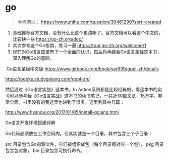 # go









> 参考网址：  https://www.zhihu.com/question/30461290?sort=created

1. 基础推荐官方文档，没有什么比这个更清晰了。官方文档可以看这个中文的，比较快一些 https://go-zh.org/doc/
2. 其次参考这个Go指南，练习一遍 https://tour.go-zh.org/welcome/1
3. 现在对Go语言应该有了一个全面的认识，然后你再结合Go语言圣经这本书，深入理解Go的基础。

​    Go语言圣经中文版 https://www.gitbook.com/book/yar999/gopl-zh/details

https://books.studygolang.com/gopl-zh/

然后通过《Go语言实战》这本书，In Action系列都是比较经典的，看这本书的实习可以参考我《Go语言实战》这本书的读书笔记，一共近30篇文章，15万字，非常全面，书里没有的我这里也讲到了很多。这里列其中几篇：


http://www.flysnow.org/2017/01/05/install-golang.html

Go语言开发环境搭建详解


Go代码必须放在工作空间内。它其实就是一个目录，其中包含三个子目录：

src 目录包含Go的源文件，它们被组织成包（每个目录都对应一个包），
pkg 目录包含包对象，
bin 目录包含可执行命令。
